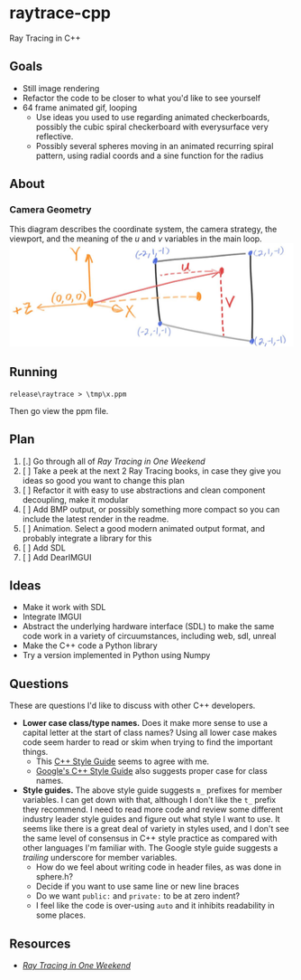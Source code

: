 # raytrace-cpp
Ray Tracing in C++

## Goals
* Still image rendering
* Refactor the code to be closer to what you'd like to see yourself
* 64 frame animated gif, looping
	* Use ideas you used to use regarding animated checkerboards, possibly the cubic spiral checkerboard with everysurface very reflective.
	* Possibly several spheres moving in an animated recurring spiral pattern, using radial coords and a sine function for the radius

## About
### Camera Geometry
This diagram describes the coordinate system, the camera strategy, the viewport,
and the meaning of the *u* and *v* variables in the main loop.
![Coordinates and Viewport](doc/img/fig-1.03-cam-geom.jpg)

## Running
```
release\raytrace > \tmp\x.ppm
```
Then go view the ppm file.

## Plan
1. [.] Go through all of *Ray Tracing in One Weekend*
1. [ ] Take a peek at the next 2 Ray Tracing books, in case they give you ideas so good you want to change this plan
1. [ ] Refactor it with easy to use abstractions and clean component decoupling, make it modular
1. [ ] Add BMP output, or possibly something more compact so you can include the latest render in the readme.
1. [ ] Animation. Select a good modern animated output format, and probably integrate a library for this
1. [ ] Add SDL
1. [ ] Add DearIMGUI

## Ideas
* Make it work with SDL
* Integrate IMGUI
* Abstract the underlying hardware interface (SDL) to make the same code work in a variety of circuumstances, including web, sdl, unreal
* Make the C++ code a Python library
* Try a version implemented in Python using Numpy

## Questions
These are questions I'd like to discuss with other C++ developers.
* **Lower case class/type names.** Does it make more sense to use a capital letter at the start of class names?  Using all lower case makes code seem harder to read or skim when trying to find the important things.
	* This [C++ Style Guide](https://lefticus.gitbooks.io/cpp-best-practices/content/03-Style.html) seems to agree with me.
	* [Google's C++ Style Guide](https://google.github.io/styleguide/cppguide.html#General_Naming_Rules) also suggests proper case for class names.
* **Style guides.** The above style guide suggests `m_` prefixes for member variables. I can get down with that, although I don't like the `t_` prefix they recommend.  I need to read more code and review some different industry leader style guides and figure out what style I want to use.  It seems like there is a great deal of variety in styles used, and I don't see the same level of consensus in C++ style practice as compared with other languages I'm familiar with.  The Google style guide suggests a *trailing* underscore for member variables.
	* How do we feel about writing code in header files, as was done in sphere.h?
	* Decide if you want to use same line or new line braces
	* Do we want `public:` and `private:` to be at zero indent?
	* I feel like the code is over-using `auto` and it inhibits readability in some places.

## Resources

* *[Ray Tracing in One Weekend](https://raytracing.github.io/books/RayTracingInOneWeekend.html)*